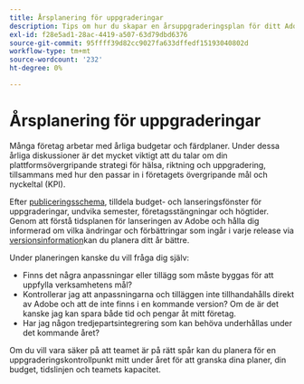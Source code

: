 ```yaml
---
title: Årsplanering för uppgraderingar
description: Tips om hur du skapar en årsuppgraderingsplan för ditt Adobe Commerce- eller Magento Open Source-projekt.
exl-id: f28e5ad1-28ac-4419-a507-63d79dbd6376
source-git-commit: 95ffff39d82cc9027fa633dffedf15193040802d
workflow-type: tm+mt
source-wordcount: '232'
ht-degree: 0%

---
```


# Årsplanering för uppgraderingar

Många företag arbetar med årliga budgetar och färdplaner. Under dessa årliga diskussioner är det mycket viktigt att du talar om din plattformsövergripande strategi för hälsa, riktning och uppgradering, tillsammans med hur den passar in i företagets övergripande mål och nyckeltal (KPI).

Efter [publiceringsschema](https://devdocs.magento.com/release/), tilldela budget- och lanseringsfönster för uppgraderingar, undvika semester, företagsstängningar och högtider. Genom att förstå tidsplanen för lanseringen av Adobe och hålla dig informerad om vilka ändringar och förbättringar som ingår i varje release via [versionsinformation](https://devdocs.magento.com/guides/v2.4/release-notes/bk-release-notes.html)kan du planera ditt år bättre.

Under planeringen kanske du vill fråga dig själv:

- Finns det några anpassningar eller tillägg som måste byggas för att uppfylla verksamhetens mål?
- Kontrollerar jag att anpassningarna och tilläggen inte tillhandahålls direkt av Adobe och att de inte finns i en kommande version? Om de är det kanske jag kan spara både tid och pengar åt mitt företag.
- Har jag någon tredjepartsintegrering som kan behöva underhållas under det kommande året?

Om du vill vara säker på att teamet är på rätt spår kan du planera för en uppgraderingskontrollpunkt mitt under året för att granska dina planer, din budget, tidslinjen och teamets kapacitet.
